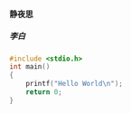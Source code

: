#### 静夜思

##### 		李白

```c
#include <stdio.h>
int main()
{
	printf("Hello World\n");
	return 0;
}
```

